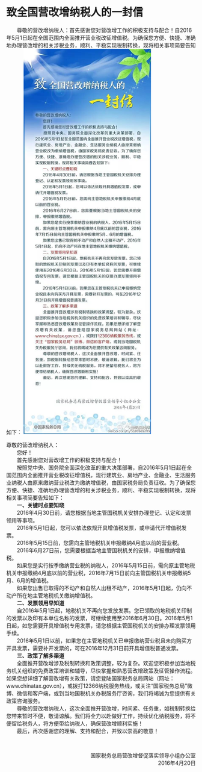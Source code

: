# 致全国营改增纳税人的一封信 

　　尊敬的营改增纳税人：首先感谢您对营改增工作的积极支持与配合！自2016年5月1日起在全国范围内全面推开营业税改征增值税。为确保您方便、快捷、准确地办理营改增的相关涉税业务，顺利、平稳实现税制转换，现将相关事项简要告知如下：
![致全国营改增纳税人的一封信](yifengxin.jpg)

<p>尊敬的营改增纳税人：<br>　　您好！<br>　　首先感谢您对营改增工作的积极支持与配合！<br>　　按照党中央、国务院全面深化改革的重大决策部署，自2016年5月1日起在全国范围内全面推开营业税改征增值税，现行建筑业、房地产业、金融业、生活服务业纳税人由原来缴纳营业税改为缴纳增值税，由国家税务局负责征收。为了确保您方便、快捷、准确地办理营改增的相关涉税业务，顺利、平稳实现税制转换，现将相关事项简要告知如下：<br>　　<strong>一、关键时点要知晓</strong><br>　　2016年4月30日前，请您根据当地主管国税机关安排办理登记、认定和发票领用等事项。<br>　　2016年5月1日起，您可以依法依规开具增值税发票，或申请代开增值税发票。<br>　　2016年5月15日前，您需向主管地税机关申报缴纳4月底以前的营业税。<br>　　2016年6月27日前，您需要根据当地主管国税机关的安排，申报缴纳增值税。<br>　　如果您是实行按季缴纳营业税的纳税人，2016年5月15日前，需向原主管地税机关申报缴纳4月底以前的营业税，2016年7月15日前向主管国税机关申报缴纳5月、6月的增值税。<br>　　如果您出售已取得的不动产和自然人出租不动产，2016年5月1日起，仍向不动产所在地主管地税机关缴纳增值税。<br>　　<strong>二、发票领用早知道</strong><br>　　自2016年5月1日起，地税机关不再向您发放发票。您已领取的地税机关印制的发票以及印有本单位名称的发票，可继续使用至2016年6月30日。2016年5月1日起，如您需要开具增值税专用发票，请您根据主管国税机关的安排办理发票领用手续。<br>　　2016年5月1日以前，如果您在主管地税机关已申报缴纳营业税且未向购买方开具发票，需要补开发票的，可在2016年12月31日前开具增值税普通发票。<br>　　<strong>三、政策了解多渠道</strong><br>　　全面推开营改增涉及税制转换和政策调整，较为复杂。欢迎您积极参加当地税务机关组织的免费政策培训和辅导，尽快掌握和熟悉营改增政策及征管操作流程。如果您想详细了解营改增有关政策，请您登陆国家税务总局网站（网址：www.chinatax.gov.cn），或拨打12366纳税服务热线，或关注“国家税务总局”微博、微信和客户端，或到当地国税机关办税服务厅咨询，我们将竭诚为您提供有关政策咨询服务。<br>　　尊敬的营改增纳税人，这次全面推开营改增，时间紧、任务重，如税制转换给您带来暂时不便，敬请谅解。我们将全力以赴做好工作，持续优化纳税服务，将不便留给税务人，将方便带给纳税人，确保营改增顺利实施！<br>　　最后，再次感谢您的理解、支持和配合，并致以崇高的敬意！</p><p><br> </p><p style="text-align: right">国家税务总局营改增督促落实领导小组办公室<br>2016年4月20日</p>
